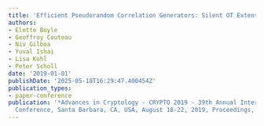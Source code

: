 ```yaml
---
title: 'Efficient Pseudorandom Correlation Generators: Silent OT Extension and More'
authors:
- Elette Boyle
- Geoffroy Couteau
- Niv Gilboa
- Yuval Ishai
- Lisa Kohl
- Peter Scholl
date: '2019-01-01'
publishDate: '2025-05-18T16:29:47.400454Z'
publication_types:
- paper-conference
publication: '*Advances in Cryptology - CRYPTO 2019 - 39th Annual International Cryptology
  Conference, Santa Barbara, CA, USA, August 18-22, 2019, Proceedings, Part III*'
---
```

